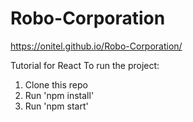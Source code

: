 # Robo-Corporation
https://onitel.github.io/Robo-Corporation/


Tutorial for React To run the project:

1. Clone this repo
2. Run 'npm install'
3. Run 'npm start'
